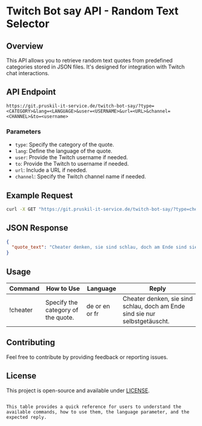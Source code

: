 # Twitch Bot say API - Random Text Selector

## Overview

This API allows you to retrieve random text quotes from predefined categories stored in JSON files. It's designed for integration with Twitch chat interactions.

## API Endpoint

```plaintext
https://git.pruskil-it-service.de/twitch-bot-say/?type=<CATEGORY>&lang=<LANGUAGE>&user=<USERNAME>&url=<URL>&channel=<CHANNEL>&to=<username>
```

### Parameters

- `type`: Specify the category of the quote.
- `lang`: Define the language of the quote.
- `user`: Provide the Twitch username if needed.
- `to`: Provide the Twitch to username if needed.
- `url`: Include a URL if needed.
- `channel`: Specify the Twitch channel name if needed.

## Example Request

```bash
curl -X GET "https://git.pruskil-it-service.de/twitch-bot-say/?type=cheater&lang=de&user=username&url=http://example.com&channel=channelname&to=<username>"
```

## JSON Response

```json
{
  "quote_text": "Cheater denken, sie sind schlau, doch am Ende sind sie nur selbstgetäuscht."
}
```

## Usage

| Command | How to Use | Language | Reply |
| ------- | ---------- | -------- | ----- |
| !cheater | Specify the category of the quote. | de or en or fr | Cheater denken, sie sind schlau, doch am Ende sind sie nur selbstgetäuscht. |

## Contributing

Feel free to contribute by providing feedback or reporting issues.

## License

This project is open-source and available under [LICENSE](LICENSE).
```

This table provides a quick reference for users to understand the available commands, how to use them, the language parameter, and the expected reply.